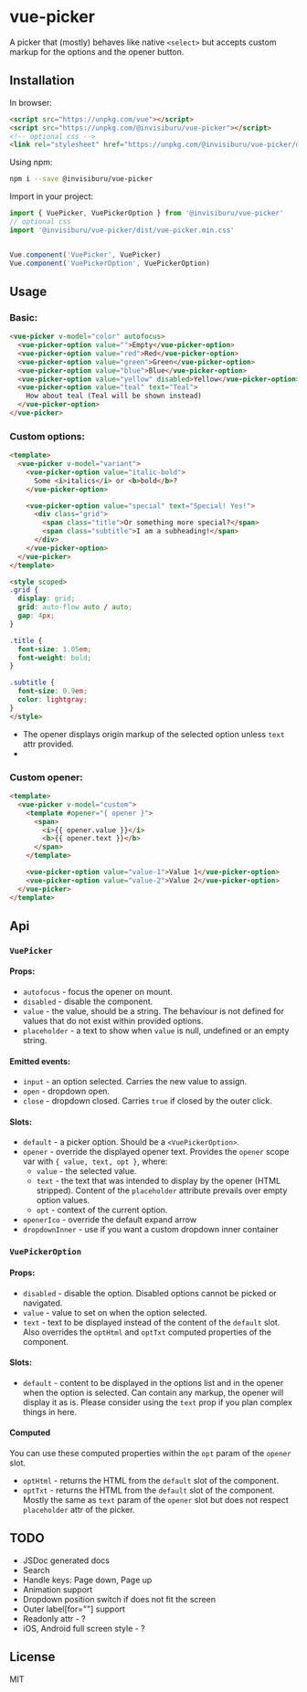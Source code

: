 # vue-picker

A picker that (mostly) behaves like native `<select>` but accepts custom
markup for the options and the opener button.

## Installation
In browser:
```html
<script src="https://unpkg.com/vue"></script>
<script src="https://unpkg.com/@invisiburu/vue-picker"></script>
<!-- optional css -->
<link rel="stylesheet" href="https://unpkg.com/@invisiburu/vue-picker/dist/vue-picker.min.css">
```

Using npm:
```bash
npm i --save @invisiburu/vue-picker
```

Import in your project:
```js
import { VuePicker, VuePickerOption } from '@invisiburu/vue-picker'
// optional css
import '@invisiburu/vue-picker/dist/vue-picker.min.css'


Vue.component('VuePicker', VuePicker)
Vue.component('VuePickerOption', VuePickerOption)
```

## Usage
### Basic:
```html
<vue-picker v-model="color" autofocus>
  <vue-picker-option value="">Empty</vue-picker-option>
  <vue-picker-option value="red">Red</vue-picker-option>
  <vue-picker-option value="green">Green</vue-picker-option>
  <vue-picker-option value="blue">Blue</vue-picker-option>
  <vue-picker-option value="yellow" disabled>Yellow</vue-picker-option>
  <vue-picker-option value="teal" text="Teal">
    How about teal (Teal will be shown instead)
  </vue-picker-option>
</vue-picker>
```

<!-- - The options can be navigated or toggled from the keyboard.
- Provide `text` attr to an option to override the result text in the opener.  
- Both `VuePicker` and `VuePickerOption` accept `disabled` attribute.
- Provide `autofocus` attribute to the `VuePicker` to focus the component
  on mount.
- Provide `placeholder` attribute to the `VuePicker` to override -->

### Custom options:
```html
<template>
  <vue-picker v-model="variant">
    <vue-picker-option value="italic-bold">
      Some <i>italics</i> or <b>bold</b>?
    </vue-picker-option>

    <vue-picker-option value="special" text="Special! Yes!">
      <div class="grid">
        <span class="title">Or something more special?</span>
        <span class="subtitle">I am a subheading!</span>
      </div>
    </vue-picker-option>
  </vue-picker>
</template>

<style scoped>
.grid {
  display: grid;
  grid: auto-flow auto / auto;
  gap: 4px;
}

.title {
  font-size: 1.05em;
  font-weight: bold;
}

.subtitle {
  font-size: 0.9em;
  color: lightgray;
}
</style>
```
- The opener displays origin markup of the selected option unless `text` attr
  provided.
-

### Custom opener:
```html
<template>
  <vue-picker v-model="custom">
    <template #opener="{ opener }">
      <span>
        <i>{{ opener.value }}</i>
        <b>{{ opener.text }}</b>
      </span>
    </template>

    <vue-picker-option value="value-1">Value 1</vue-picker-option>
    <vue-picker-option value="value-2">Value 2</vue-picker-option>
  </vue-picker>
</template>
```

## Api
### `VuePicker`
#### Props:
- `autofocus` - focus the opener on mount.
- `disabled` - disable the component.
- `value` - the value, should be a string. The behaviour is not defined for
  values that do not exist within provided options.
- `placeholder` - a text to show when `value` is null, undefined or an
  empty string.

#### Emitted events:
- `input` - an option selected. Carries the new value to assign.
- `open` - dropdown open.
- `close` - dropdown closed. Carries `true` if closed by the outer click.

#### Slots:
- `default` - a picker option. Should be a `<VuePickerOption>`.
- `opener` - override the displayed opener text.
  Provides the `opener` scope var with `{ value, text, opt }`, where:
    - `value` - the selected value.
    - `text` - the text that was intended to display by the opener
      (HTML stripped). Content of the `placeholder` attribute prevails over
      empty option values.
    - `opt` - context of the current option.
- `openerIco` - override the default expand arrow
- `dropdownInner` - use if you want a custom dropdown inner container

### `VuePickerOption`
#### Props:
- `disabled` - disable the option. Disabled options cannot be picked or
  navigated.
- `value` - value to set on when the option selected.
- `text` - text to be displayed instead of the content of the `default` slot.
  Also overrides the `optHtml` and `optTxt` computed properties of the
  component.
#### Slots:
- `default` - content to be displayed in the options list and in the opener
  when the option is selected. Can contain any markup, the opener will
  display it as is. Please consider using the `text` prop if you plan complex
  things in here.
#### Computed
You can use these computed properties within the `opt` param of the `opener`
slot.
- `optHtml` - returns the HTML from the `default` slot of the component.
- `optTxt` - returns the HTML from the `default` slot of the component.
  Mostly the same as `text` param of the `opener` slot but does not respect
  `placeholder` attr of the picker.


## TODO
- JSDoc generated docs
- Search
- Handle keys: Page down, Page up
- Animation support
- Dropdown position switch if does not fit the screen
- Outer label[for=""] support
- Readonly attr - ?
- iOS, Android full screen style - ?

## License

MIT
